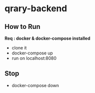 # qrary-backend

## How to Run
**Req : docker & docker-compose installed**
- clone it
- docker-compose up
- run on localhost:8080

## Stop
- docker-compose down
